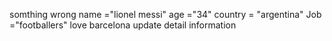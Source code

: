 somthing wrong
name ="lionel messi"
age ="34"
country = "argentina"
Job ="footballers"
love barcelona
update detail information

